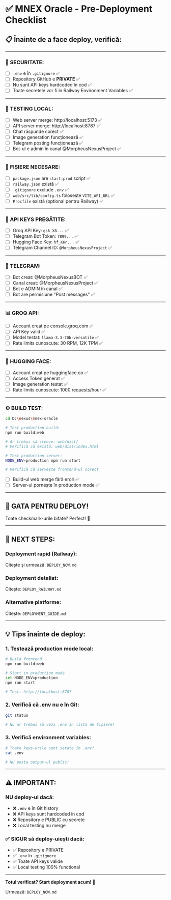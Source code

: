 # ✅ MNEX Oracle - Pre-Deployment Checklist

## 📋 **Înainte de a face deploy, verifică:**

---

### **🔐 SECURITATE:**

- [ ] `.env` e în `.gitignore` ✅
- [ ] Repository GitHub e **PRIVATE** ✅
- [ ] Nu sunt API keys hardcoded în cod ✅
- [ ] Toate secretele vor fi în Railway Environment Variables ✅

---

### **🧪 TESTING LOCAL:**

- [ ] Web server merge: http://localhost:5173 ✅
- [ ] API server merge: http://localhost:8787 ✅
- [ ] Chat răspunde corect ✅
- [ ] Image generation funcționează ✅
- [ ] Telegram posting funcționează ✅
- [ ] Bot-ul e admin în canal @MorpheusNexusProject ✅

---

### **📁 FIȘIERE NECESARE:**

- [ ] `package.json` are `start:prod` script ✅
- [ ] `railway.json` există ✅
- [ ] `.gitignore` exclude `.env` ✅
- [ ] `web/src/lib/config.ts` folosește `VITE_API_URL` ✅
- [ ] `Procfile` există (optional pentru Railway) ✅

---

### **🔑 API KEYS PREGĂTITE:**

- [ ] Groq API Key: `gsk_X8...` ✅
- [ ] Telegram Bot Token: `7899...` ✅
- [ ] Hugging Face Key: `hf_KHn...` ✅
- [ ] Telegram Channel ID: `@MorpheusNexusProject` ✅

---

### **🤖 TELEGRAM:**

- [ ] Bot creat: @MorpheusNexusBOT ✅
- [ ] Canal creat: @MorpheusNexusProject ✅
- [ ] Bot e ADMIN în canal ✅
- [ ] Bot are permisiune "Post messages" ✅

---

### **📊 GROQ API:**

- [ ] Account creat pe console.groq.com ✅
- [ ] API Key valid ✅
- [ ] Model testat: `llama-3.3-70b-versatile` ✅
- [ ] Rate limits cunoscute: 30 RPM, 12K TPM ✅

---

### **🎨 HUGGING FACE:**

- [ ] Account creat pe huggingface.co ✅
- [ ] Access Token generat ✅
- [ ] Image generation testat ✅
- [ ] Rate limits cunoscute: 1000 requests/hour ✅

---

### **⚙️ BUILD TEST:**

```bash
cd D:\nexus\mnex-oracle

# Test production build:
npm run build:web

# Ar trebui să creeze: web/dist/
# Verifică că există: web/dist/index.html

# Test production server:
NODE_ENV=production npm run start

# Verifică că servește frontend-ul corect
```

- [ ] Build-ul web merge fără erori ✅
- [ ] Server-ul pornește în production mode ✅

---

## 🚀 **GATA PENTRU DEPLOY!**

Toate checkmark-urile bifate? Perfect! 🎉

---

## 📝 **NEXT STEPS:**

### **Deployment rapid (Railway):**
Citește și urmează: `DEPLOY_NOW.md`

### **Deployment detaliat:**
Citește: `DEPLOY_RAILWAY.md`

### **Alternative platforme:**
Citește: `DEPLOYMENT_GUIDE.md`

---

## 💡 **Tips înainte de deploy:**

### **1. Testează production mode local:**
```bash
# Build frontend
npm run build:web

# Start in production mode
set NODE_ENV=production
npm run start

# Test: http://localhost:8787
```

### **2. Verifică că .env nu e în Git:**
```bash
git status

# Nu ar trebui să vezi .env în lista de fișiere!
```

### **3. Verifică environment variables:**
```bash
# Toate keys-urile sunt setate în .env?
cat .env

# NU posta output-ul public!
```

---

## ⚠️ **IMPORTANT:**

### **NU deploy-ui dacă:**
- ❌ `.env` e în Git history
- ❌ API keys sunt hardcoded în cod
- ❌ Repository e PUBLIC cu secrete
- ❌ Local testing nu merge

### **✅ SIGUR să deploy-uiești dacă:**
- ✅ Repository e PRIVATE
- ✅ `.env` în `.gitignore`
- ✅ Toate API keys valide
- ✅ Local testing 100% functional

---

**Totul verificat? Start deployment acum! 🚀**

Urmează: `DEPLOY_NOW.md`


